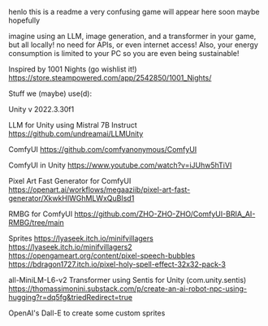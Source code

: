 henlo
this is a readme
a very confusing game will appear here soon maybe hopefully

imagine using an LLM, image generation, and a transformer in your game, but all locally!
no need for APIs, or even internet access! Also, your energy consumption is limited to your PC so you are even being sustainable!


Inspired by 1001 Nights (go wishlist it!)
https://store.steampowered.com/app/2542850/1001_Nights/


Stuff we (maybe) use(d):

Unity v 2022.3.30f1

LLM for Unity
using Mistral 7B Instruct
https://github.com/undreamai/LLMUnity

ComfyUI
https://github.com/comfyanonymous/ComfyUI

ComfyUI in Unity
https://www.youtube.com/watch?v=iJUhw5hTiVI

Pixel Art Fast Generator for ComfyUI
https://openart.ai/workflows/megaaziib/pixel-art-fast-generator/XkwkHIWGhMLWxQuBIsd1

RMBG for ComfyUI
https://github.com/ZHO-ZHO-ZHO/ComfyUI-BRIA_AI-RMBG/tree/main

Sprites
https://lyaseek.itch.io/minifvillagers
https://lyaseek.itch.io/minifvillagers2
https://opengameart.org/content/pixel-speech-bubbles
https://bdragon1727.itch.io/pixel-holy-spell-effect-32x32-pack-3

all-MiniLM-L6-v2 Transformer using Sentis for Unity (com.unity.sentis)
https://thomassimonini.substack.com/p/create-an-ai-robot-npc-using-hugging?r=dq5fg&triedRedirect=true

OpenAI's Dall-E to create some custom sprites

